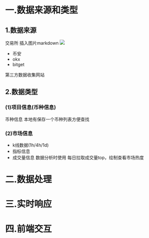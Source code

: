 # 一.数据来源和类型
## 1.数据来源
交易所
插入图片markdown
![](../../../image\1737961173569.jpg)

- 币安
- okx
- bitget
  
第三方数据收集网站
## 2.数据类型
### (1)项目信息(币种信息)
币种信息 本地有保存一个币种列表方便查找

### (2)市场信息
- k线数据(1h/4h/1d)
- 指标信息
- 成交量信息
数据分析时使用
每日拉取成交量top，绘制查看市场热度

# 二.数据处理
# 三.实时响应
# 四.前端交互
